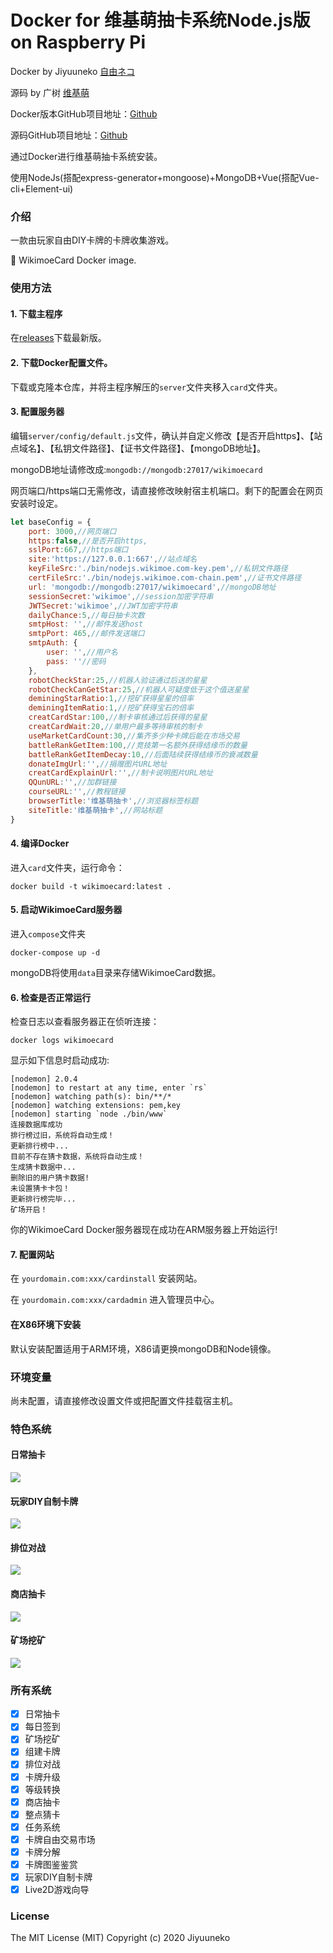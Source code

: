 # Docker for 维基萌抽卡系统Node.js版 on Raspberry Pi 

Docker by Jiyuuneko [自由ネコ](https://www.jiyuuneko.com)

源码 by 广树 [维基萌](https://www.wikimoe.com)

Docker版本GitHub项目地址：[Github](https://github.com/Jiyuuneko/WikimoeCard-Docker-RPi-arm64)

源码GitHub项目地址：[Github](https://github.com/eeg1412/wikimoeCardByNodeJS)

通过Docker进行维基萌抽卡系统安装。

使用NodeJs(搭配express-generator+mongoose)+MongoDB+Vue(搭配Vue-cli+Element-ui)

### 介绍

一款由玩家自由DIY卡牌的卡牌收集游戏。

🐳 WikimoeCard Docker image. 


### 使用方法

#### 1. 下载主程序

在[releases](https://github.com/eeg1412/wikimoeCardByNodeJS/releases)下载最新版。

#### 2. 下载Docker配置文件。

下载或克隆本仓库，并将主程序解压的`server`文件夹移入`card`文件夹。
 
#### 3. 配置服务器

编辑`server/config/default.js`文件，确认并自定义修改【是否开启https】、【站点域名】、【私钥文件路径】、【证书文件路径】、【mongoDB地址】。

mongoDB地址请修改成:```mongodb://mongodb:27017/wikimoecard```

网页端口/https端口无需修改，请直接修改映射宿主机端口。剩下的配置会在网页安装时设定。

```javascript
let baseConfig = {
	port: 3000,//网页端口
	https:false,//是否开启https,
	sslPort:667,//https端口
	site:'https://127.0.0.1:667',//站点域名
	keyFileSrc:'./bin/nodejs.wikimoe.com-key.pem',//私钥文件路径
	certFileSrc:'./bin/nodejs.wikimoe.com-chain.pem',//证书文件路径
	url: 'mongodb://mongodb:27017/wikimoecard',//mongoDB地址
	sessionSecret:'wikimoe',//session加密字符串
	JWTSecret:'wikimoe',//JWT加密字符串
	dailyChance:5,//每日抽卡次数
	smtpHost: '',//邮件发送host
	smtpPort: 465,//邮件发送端口
	smtpAuth: {
		user: '',//用户名
		pass: ''//密码
	},
	robotCheckStar:25,//机器人验证通过后送的星星
	robotCheckCanGetStar:25,//机器人可疑度低于这个值送星星
	deminingStarRatio:1,//挖矿获得星星的倍率
	deminingItemRatio:1,//挖矿获得宝石的倍率
	creatCardStar:100,//制卡审核通过后获得的星星
	creatCardWait:20,//单用户最多等待审核的制卡
	useMarketCardCount:30,//集齐多少种卡牌后能在市场交易
	battleRankGetItem:100,//竞技第一名额外获得结缘币的数量
	battleRankGetItemDecay:10,//后面陆续获得结缘币的衰减数量
	donateImgUrl:'',//捐赠图片URL地址
	creatCardExplainUrl:'',//制卡说明图片URL地址
	QQunURL:'',//加群链接
	courseURL:'',//教程链接
	browserTitle:'维基萌抽卡',//浏览器标签标题
	siteTitle:'维基萌抽卡',//网站标题
}
```

#### 4. 编译Docker

进入`card`文件夹，运行命令：

```docker build -t wikimoecard:latest .```

#### 5. 启动WikimoeCard服务器

进入`compose`文件夹

```
docker-compose up -d
```

mongoDB将使用`data`目录来存储WikimoeCard数据。


#### 6. 检查是否正常运行

 检查日志以查看服务器正在侦听连接：

```
docker logs wikimoecard
```

显示如下信息时启动成功:


```
[nodemon] 2.0.4
[nodemon] to restart at any time, enter `rs`
[nodemon] watching path(s): bin/**/*
[nodemon] watching extensions: pem,key
[nodemon] starting `node ./bin/www`
连接数据库成功
排行榜过旧，系统将自动生成！
更新排行榜中...
目前不存在猜卡数据，系统将自动生成！
生成猜卡数据中...
删除旧的用户猜卡数据!
未设置猜卡卡包！
更新排行榜完毕...
矿场开启！
```

你的WikimoeCard Docker服务器现在成功在ARM服务器上开始运行!

#### 7. 配置网站

在 `yourdomain.com:xxx/cardinstall` 安装网站。

在 `yourdomain.com:xxx/cardadmin` 进入管理员中心。

#### 在X86环境下安装

默认安装配置适用于ARM环境，X86请更换mongoDB和Node镜像。

### 环境变量

尚未配置，请直接修改设置文件或把配置文件挂载宿主机。

### 特色系统

#### 日常抽卡
![](https://github.com/eeg1412/wikimoeCardByNodeJS/wiki/images/home/2.gif)

#### 玩家DIY自制卡牌

![](https://github.com/eeg1412/wikimoeCardByNodeJS/wiki/images/home/1.gif)

#### 排位对战

![](https://github.com/eeg1412/wikimoeCardByNodeJS/wiki/images/home/3.gif)

#### 商店抽卡

![](https://github.com/eeg1412/wikimoeCardByNodeJS/wiki/images/home/4.gif)

#### 矿场挖矿

![](https://github.com/eeg1412/wikimoeCardByNodeJS/wiki/images/home/5.gif)

### 所有系统

- [x] 日常抽卡
- [x] 每日签到
- [x] 矿场挖矿
- [x] 组建卡牌
- [x] 排位对战
- [x] 卡牌升级
- [x] 等级转换
- [x] 商店抽卡
- [x] 整点猜卡
- [x] 任务系统
- [x] 卡牌自由交易市场
- [x] 卡牌分解
- [x] 卡牌图鉴鉴赏
- [x] 玩家DIY自制卡牌
- [x] Live2D游戏向导

### License
The MIT License (MIT) Copyright (c) 2020 Jiyuuneko
